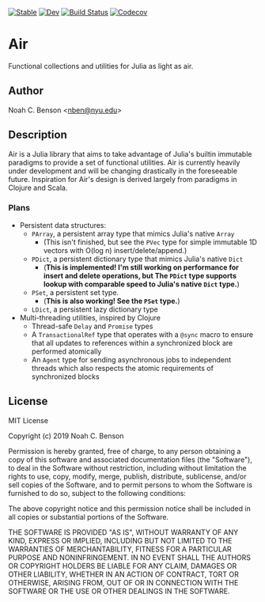 [![Stable](https://img.shields.io/badge/docs-stable-blue.svg)](https://noahbenson.github.io/Air.jl/stable)
[![Dev](https://img.shields.io/badge/docs-dev-blue.svg)](https://noahbenson.github.io/Air.jl/dev)
[![Build Status](https://travis-ci.org/noahbenson/Air.jl.svg?branch=master)](https://travis-ci.com/noahbenson/Air.jl)
[![Codecov](https://codecov.io/gh/noahbenson/Air.jl/branch/master/graph/badge.svg)](https://codecov.io/gh/noahbenson/Air.jl)


# Air ##########################################################################

Functional collections and utilities for Julia as light as air.

## Author ######################################################################
Noah C. Benson &lt;<nben@nyu.edu>&gt;

## Description #################################################################
Air is a Julia library that aims to take advantage of Julia's builtin immutable
paradigms to provide a set of functional utilities. Air is currently heavily
under development and will be changing drastically in the foreseeable future.
Inspiration for Air's design is derived largely from paradigms in Clojure and
Scala.

### Plans

* Persistent data structures:
  * `PArray`, a persistent array type that mimics Julia's native `Array`
    * (This isn't finished, but see the `PVec` type for simple immutable
      1D vectors with O(log n) insert/delete/append.)
  * `PDict`, a persistent dictionary type that mimics Julia's native `Dict`
    * (**This is implemented! I'm still working on performance for insert and
       delete operations, but The `PDict` type supports lookup with comparable
       speed to Julia's native `Dict` type.**)
  * `PSet`, a persistent set type.
    * (**This is also working! See the `PSet` type.**)
  * `LDict`, a persistent lazy dictionary type
* Multi-threading utilities, inspired by Clojure
  * Thread-safe `Delay` and `Promise` types
  * A `TransactionalRef` type that operates with a `@sync` macro to ensure
    that all updates to references within a synchronized block are performed
    atomically
  * An `Agent` type for sending asynchronous jobs to independent threads which
    also respects the atomic requirements of synchronized blocks

## License

MIT License

Copyright (c) 2019 Noah C. Benson

Permission is hereby granted, free of charge, to any person obtaining a copy
of this software and associated documentation files (the "Software"), to deal
in the Software without restriction, including without limitation the rights
to use, copy, modify, merge, publish, distribute, sublicense, and/or sell
copies of the Software, and to permit persons to whom the Software is
furnished to do so, subject to the following conditions:

The above copyright notice and this permission notice shall be included in all
copies or substantial portions of the Software.

THE SOFTWARE IS PROVIDED "AS IS", WITHOUT WARRANTY OF ANY KIND, EXPRESS OR
IMPLIED, INCLUDING BUT NOT LIMITED TO THE WARRANTIES OF MERCHANTABILITY,
FITNESS FOR A PARTICULAR PURPOSE AND NONINFRINGEMENT. IN NO EVENT SHALL THE
AUTHORS OR COPYRIGHT HOLDERS BE LIABLE FOR ANY CLAIM, DAMAGES OR OTHER
LIABILITY, WHETHER IN AN ACTION OF CONTRACT, TORT OR OTHERWISE, ARISING FROM,
OUT OF OR IN CONNECTION WITH THE SOFTWARE OR THE USE OR OTHER DEALINGS IN THE
SOFTWARE.

